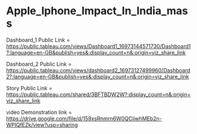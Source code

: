 # Apple_Iphone_Impact_In_India_mass

Dashboard_1 Public Link = https://public.tableau.com/views/Dashboard1_16973144571730/Dashboard1?:language=en-GB&publish=yes&:display_count=n&:origin=viz_share_link

Dashboard_2 Public Link = https://public.tableau.com/views/dashboard2_16973127499960/Dashboard2?:language=en-GB&publish=yes&:display_count=n&:origin=viz_share_link

Story Public Link = https://public.tableau.com/shared/3BFTBDW2W?:display_count=n&:origin=viz_share_link

video Demonstration link = https://drive.google.com/file/d/159xsRnmrn6W0QCiiwhMEb2n-WPIQfEZk/view?usp=sharing
